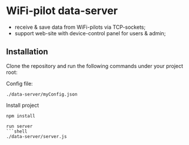 # WiFi-pilot data-server
 - receive & save data from WiFi-pilots via TCP-sockets;
 - support web-site with device-control panel for users & admin;

## Installation

Clone the repository and run the following commands under your project root:

Config file:
```config file
./data-server/myConfig.json
```
Install project
```shell
npm install

run server
```shell
./data-server/server.js
